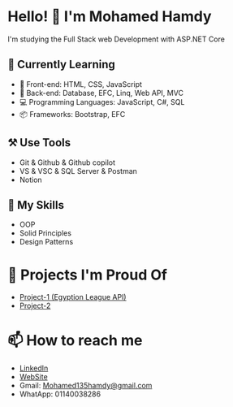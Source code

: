 # Hello! 👋 I'm Mohamed Hamdy
I'm studying the Full Stack web Development with ASP.NET Core

## 🌱 Currently Learning
 - 🎨 Front-end: HTML, CSS, JavaScript
 - 🧠 Back-end: Database, EFC, Linq, Web API, MVC
 - 💻 Programming Languages: JavaScript, C#, SQL
 - 📦 Frameworks: Bootstrap, EFC
## ⚒️ Use Tools
 - Git & Github & Github copilot
 - VS & VSC & SQL Server & Postman
 - Notion
## 🚀 My Skills
 - OOP
 - Solid Principles
 - Design Patterns
# 💼 Projects I'm Proud Of
 - [Project-1 (Egyption League API)](https://github.com/MohamedHamada13/Egyption-League-Web-API) 
 - [Project-2]([URL])
# 📫 How to reach me
 - [LinkedIn](https://www.linkedin.com/in/mohamed-hamdy-5ab364227/)
 - [WebSite](myWebsite.com)
 - Gmail: Mohamed135hamdy@gmail.com
 - WhatApp: 01140038286

